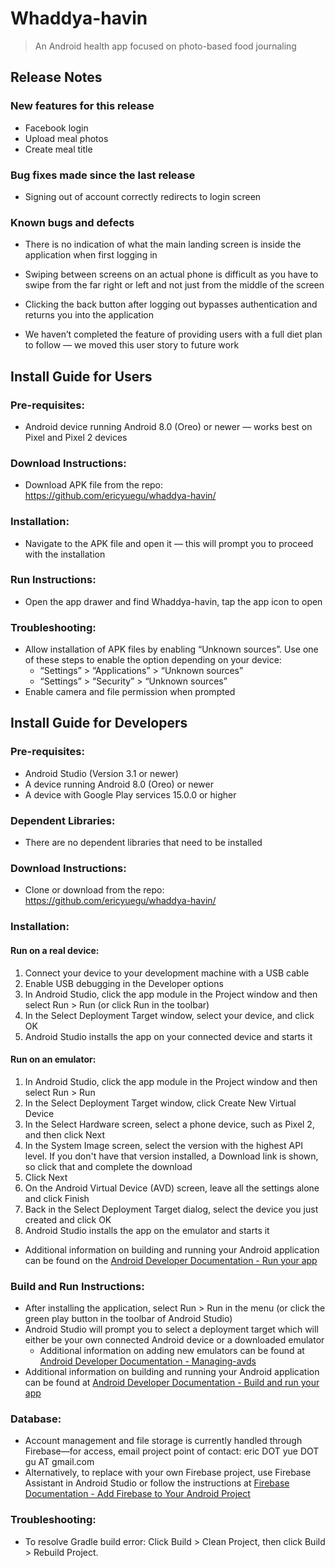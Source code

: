 # Whaddya-havin 
> An Android health app focused on photo-based food journaling
## Release Notes
### New features for this release
* Facebook login
* Upload meal photos
* Create meal title

### Bug fixes made since the last release
* Signing out of account correctly redirects to login screen

### Known bugs and defects
* There is no indication of what the main landing screen is inside the application when first logging in

* Swiping between screens on an actual phone is difficult as you have to swipe from the far right or left and not just from the middle of the screen

* Clicking the back button after logging out bypasses authentication and returns you into the application

* We haven’t completed the feature of providing users with a full diet plan to follow — we moved this user story to future work

## Install Guide for Users
### Pre-requisites:	
* Android device running Android 8.0 (Oreo) or newer — works best on Pixel and Pixel 2 devices

### Download Instructions:
* Download APK file from the repo: https://github.com/ericyuegu/whaddya-havin/

### Installation:
* Navigate to the APK file and open it — this will prompt you to proceed with the installation

### Run Instructions:
* Open the app drawer and find Whaddya-havin, tap the app icon to open

### Troubleshooting: 
* Allow installation of APK files by enabling “Unknown sources”. Use one of these steps to enable the option depending on your device: 
    * “Settings” > “Applications” > “Unknown sources”
    * “Settings” > “Security” > “Unknown sources”
* Enable camera and file permission when prompted

## Install Guide for Developers
### Pre-requisites:
* Android Studio (Version 3.1 or newer)
* A device running Android 8.0 (Oreo) or newer
* A device with Google Play services 15.0.0 or higher

### Dependent Libraries:
* There are no dependent libraries that need to be installed

### Download Instructions:
* Clone or download from the repo: https://github.com/ericyuegu/whaddya-havin/

### Installation:
#### Run on a real device:
  1. Connect your device to your development machine with a USB cable
  2. Enable USB debugging in the Developer options
  3. In Android Studio, click the app module in the Project window and then select Run > Run (or click Run  in the toolbar)
  4. In the Select Deployment Target window, select your device, and click OK
  5. Android Studio installs the app on your connected device and starts it
#### Run on an emulator:
  1. In Android Studio, click the app module in the Project window and then select Run > Run
  2. In the Select Deployment Target window, click Create New Virtual Device
  3. In the Select Hardware screen, select a phone device, such as Pixel 2, and then click Next
  4. In the System Image screen, select the version with the highest API level. If you don't have that version installed, a Download link is shown, so click that and complete the download
  5. Click Next
  6. On the Android Virtual Device (AVD) screen, leave all the settings alone and click Finish
  7. Back in the Select Deployment Target dialog, select the device you just created and click OK
  8. Android Studio installs the app on the emulator and starts it
  
* Additional information on building and running your Android application can be found on the [Android Developer Documentation - Run your app](https://developer.android.com/training/basics/firstapp/running-app)

### Build and Run Instructions:
* After installing the application, select Run > Run in the menu (or click the green play button in the toolbar of Android Studio)
* Android Studio will prompt you to select a deployment target which will either be your own connected Android device or a downloaded emulator 
  * Additional information on adding new emulators can be found at [Android Developer Documentation - Managing-avds](https://developer.android.com/studio/run/managing-avd)
* Additional information on building and running your Android application can be found at [
Android Developer Documentation - Build and run your app](https://developer.android.com/studio/run/)

### Database:
* Account management and file storage is currently handled through Firebase—for access, email project point of contact: eric DOT yue DOT gu AT gmail.com
* Alternatively, to replace with your own Firebase project, use Firebase Assistant in Android Studio or follow the instructions at [Firebase Documentation - Add Firebase to Your Android Project](https://firebase.google.com/docs/android/setup)

### Troubleshooting:
* To resolve Gradle build error: Click Build > Clean Project, then click Build > Rebuild Project.


